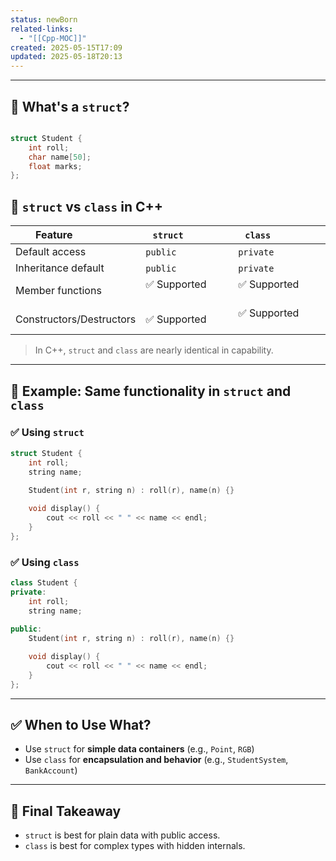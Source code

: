 ```yaml
---
status: newBorn
related-links:
  - "[[Cpp-MOC]]"
created: 2025-05-15T17:09
updated: 2025-05-18T20:13
---
```

---


## 🔹 What's a `struct`?

```c

struct Student {
    int roll;
    char name[50];
    float marks;
};

```

  

## 🔹 `struct` vs `class` in C++

  

| Feature                | `struct`               | `class`                |
|------------------------|------------------------|------------------------|
| Default access         | `public`               | `private`              |
| Inheritance default    | `public`               | `private`              |
| Member functions       | ✅ Supported           | ✅ Supported           |
| Constructors/Destructors | ✅ Supported        | ✅ Supported           |


> In C++, `struct` and `class` are nearly identical in capability.  

---

## 🔧 Example: Same functionality in `struct` and `class`
  

### ✅ Using `struct`

```cpp
struct Student {
    int roll;
    string name;
  
    Student(int r, string n) : roll(r), name(n) {}

    void display() {
        cout << roll << " " << name << endl;
    }
};
```

### ✅ Using `class`

```cpp
class Student {
private:
    int roll;
    string name;
  
public:
    Student(int r, string n) : roll(r), name(n) {}

    void display() {
        cout << roll << " " << name << endl;
    }
};
```

---

## ✅ When to Use What?


- Use `struct` for **simple data containers** (e.g., `Point`, `RGB`)
- Use `class` for **encapsulation and behavior** (e.g., `StudentSystem`, `BankAccount`)

---
## 🧠 Final Takeaway


- `struct` is best for plain data with public access.
- `class` is best for complex types with hidden internals.